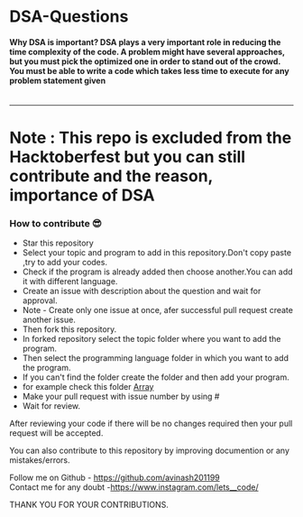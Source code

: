 # DSA-Questions
####  Why DSA is important? DSA plays a very important role in reducing the time complexity of the code. A problem might have several approaches, but you must pick the optimized one in order to stand out of the crowd. You must be able to write a code which takes less time to execute for any problem statement given <br><br>
<hr>

# Note : This repo is excluded from the Hacktoberfest but you can still contribute and the reason, importance of DSA

### How to contribute 😎<br>

* Star this repository
* Select your topic and program to add in this repository.Don't copy paste ,try to add your codes.
* Check if the program is already added then choose another.You can add it with different language.
* Create an issue with description about the question and wait for approval.
* Note - Create only one issue at once, afer successful pull request create another issue.
* Then fork this repository.
* In forked repository select the topic folder where you want to add the program.
* Then select the programming language folder in which you want to add the program.
* If you can't find the folder create the folder and  then add your program.
* for example check this folder [Array](https://github.com/avinash201199/DSA-Questions/tree/main/Array)
* Make your pull request with issue number by using # 
* Wait for review.

After reviewing your code if there will be no changes required then your pull request will be accepted.<br>

You can also contribute to this repository by improving documention or any mistakes/errors. <br>

Follow me on Github - https://github.com/avinash201199 <br>
Contact me for any doubt -https://www.instagram.com/lets__code/ <br>

THANK YOU FOR YOUR CONTRIBUTIONS. 





